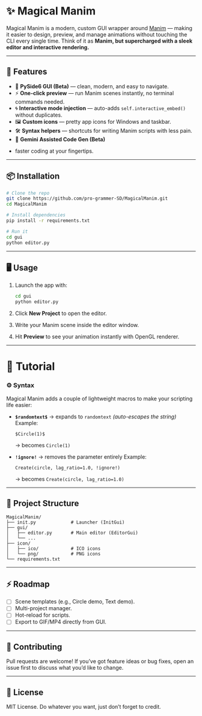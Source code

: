 # ✨ Magical Manim

Magical Manim is a modern, custom GUI wrapper around [Manim](https://www.manim.community/) — making it easier to design, preview, and manage animations without touching the CLI every single time. Think of it as **Manim, but supercharged with a sleek editor and interactive rendering.**

---

## 🚀 Features

* 🎨 **PySide6 GUI (Beta)** — clean, modern, and easy to navigate.
* ⚡ **One-click preview** — run Manim scenes instantly, no terminal commands needed.
* 🌀 **Interactive mode injection** — auto-adds `self.interactive_embed()` without duplicates.
* 🖼️ **Custom icons** — pretty app icons for Windows and taskbar.
* 🛠️ **Syntax helpers** — shortcuts for writing Manim scripts with less pain.
* 🤖 **Gemini Assisted Code Gen (Beta)**
- faster coding at your fingertips.

---

## 📦 Installation

```bash
# Clone the repo
git clone https://github.com/pro-grammer-SD/MagicalManim.git
cd MagicalManim

# Install dependencies
pip install -r requirements.txt

# Run it
cd gui
python editor.py
```

---

## 🖥️ Usage

1. Launch the app with:

   ```bash
   cd gui
   python editor.py
   ```
2. Click **New Project** to open the editor.
3. Write your Manim scene inside the editor window.
4. Hit **Preview** to see your animation instantly with OpenGL renderer.

---

# 🌟 Tutorial

### ⚙️ Syntax

Magical Manim adds a couple of lightweight macros to make your scripting life easier:

* **`$randomtext$`** → expands to `randomtext` *(auto-escapes the string)*
  Example:

  ```text
  $Circle(1)$  
  ```

  → becomes `Circle(1)`

* **`!ignore!`** → removes the parameter entirely
  Example:

  ```text
  Create(circle, lag_ratio=1.0, !ignore!)
  ```

  → becomes `Create(circle, lag_ratio=1.0)`

---

## 📂 Project Structure

```
MagicalManim/
├── init.py             # Launcher (InitGui)
├── gui/
│   ├── editor.py       # Main editor (EditorGui)
│   └── ...
├── icon/
│   ├── ico/            # ICO icons
│   └── png/            # PNG icons
└── requirements.txt
```

---

## ⚡ Roadmap

* [ ] Scene templates (e.g., Circle demo, Text demo).
* [ ] Multi-project manager.
* [ ] Hot-reload for scripts.
* [ ] Export to GIF/MP4 directly from GUI.

---

## 🤝 Contributing

Pull requests are welcome! If you’ve got feature ideas or bug fixes, open an issue first to discuss what you’d like to change.

---

## 📜 License

MIT License. Do whatever you want, just don’t forget to credit.
